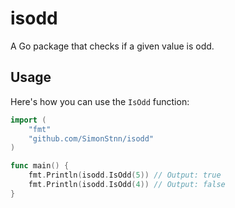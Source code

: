 # isodd

A Go package that checks if a given value is odd.

## Usage

Here's how you can use the `IsOdd` function:

```go
import (
    "fmt"
    "github.com/SimonStnn/isodd"
)

func main() {
    fmt.Println(isodd.IsOdd(5)) // Output: true
    fmt.Println(isodd.IsOdd(4)) // Output: false
}
```
